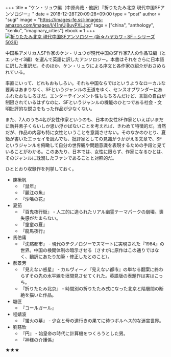 +++
title = "ケン・リュウ編（中原尚哉・他訳）『折りたたみ北京 現代中国SFアンソロジー』"
date = 2018-12-28T20:09:28+09:00
type = "post"
author = "sugi"
image = "https://images-fe.ssl-images-amazon.com/images/I/41mUj8uyPXL.jpg"
tags = ["china", "anthology", "kenliu", "imaginary_cities"]
ebook = 1
+++
<a href="http://www.amazon.co.jp/exec/obidos/ASIN/4153350362/chezsugi-22/ref=nosim/" name="amazletlink" target="_blank"><img src="https://images-fe.ssl-images-amazon.com/images/I/41mUj8uyPXL.jpg" alt="折りたたみ北京 現代中国SFアンソロジー (新☆ハヤカワ・SF・シリーズ 5036)" style="border: none;" class="alignleft" /></a>

中国系アメリカ人SF作家のケン・リュウが現代中国のSF作家7人の作品12編（とエッセイ3編）を選んで英語に訳したアンソロジー。本書はそれをさらに日本語に訳した重訳だ。そのほか、ケン・リュウによる序文と各作家の紹介がおさめられている。

率直にいって、どれもおもしろい。それも中国ならではというようなローカルな要素はあまりなく、SFというジャンルの王道をゆく、センスオブワンダーにあふれたおもしろさだ。エンターテインメント性ももちろんだけど、言論の自由が制限されているはずなのに、SFというジャンルの機能のひとつである社会・文明批評的な鋭さをもった作品が少なくない。

また、7人のうち4名が女性作家というのも、日本の女性SF作家といえばいまだに新井素子くらいしか思い浮かばないことを考えれば、きわめて特徴的だ。当然だが、作品の内容も特に女性ということを意識させない。そのなかのひとり、夏笳が書いたエッセイを読んでも、批評家としての見識がうかがえる文章で、SFというジャンルを俯瞰して自分の世界観や問題意識を表現するための手段と見ていることがわかる。このあたり、日本では、女性に限らず、作家になるひとは、そのジャンルに耽溺したファンであることと対照的だ。

ひととおり収録作を列挙しておく。

- 陳楸帆
  - 『鼠年』
  - 『麗江の魚』
  - 『沙嘴の花』
- 夏笳
  - 『百鬼夜行街』 - 人工的に造られたリアル幽霊テーマパークの崩壊。喪失感がたまらない。
  - 『童童の夏』
  - 『龍馬夜行』
- 馬伯庸
  - 『沈黙都市』 - 現代のテクノロジーでスマートに実現された『1984』の世界。中国の検閲体制の暗示させる（さすがに原作はこの通りではなく、飜訳にあたり加筆・修正したとのこと）。
- 郝景芳
  - 『見えない惑星』 - カルヴィーノ『見えない都市』の単なる翻案に終わらずその先の水平線を垣間見させてくれた。英語版の表題作は実はこっち。
  - 『折りたたみ北京』 - 時間別の折りたたみ式になった北京と階層間の断絶を描いた作品。
- 糖匪
  - 『コールガール』
- 程婧波
  - 『蛍火の墓』 - 少女と母の道行きの果てに待つボルヘス的な迷宮世界。
- 劉慈欣
  - 『円』 - 始皇帝の時代に計算機をつくろうとした男。
  - 『神様の介護係』

★★★